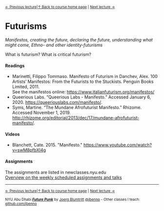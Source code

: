 <sup>[&larr; Previous lecture](/files/03.md)|[&uarr; Back to course home page](/README.md) | [Next lecture &rarr;](/files/05.md)</sup>  

# Futurisms
*Manifestos, creating the future, declaring the future, understanding what might come, Ethno- and other identity-futurisms*

What is futurism? What is critical futurism?

#### Readings
- Marinetti, Filippo Tommaso. Manifesto of Futurism in Danchev, Alex. 100 Artists’ Manifestos: From the Futurists to the Stuckists. Penguin Books Limited, 2011.  
 See the manifestos online: https://www.italianfuturism.org/manifestos/
- Queerious Labs. “Queerious Labs - Manifesto.” Accessed January 6, 2020. https://queeriouslabs.com/manifesto/.
- Syms, Martine. “The Mundane Afrofuturist Manifesto.” Rhizome. Accessed November 1, 2019. http://rhizome.org/editorial/2013/dec/17/mundane-afrofuturist-manifesto/.

#### Videos
- Blanchett, Cate. 2015. "Manifesto." https://www.youtube.com/watch?v=swM8pfbXI4g

#### Assignments
The assignments are listed in newclasses.nyu.edu  
[Overview on the weekly scheduled assignments and talks](https://docs.google.com/spreadsheets/d/1X1GFioqqV0LJTk4EP8K0p6nl-vHBqKvkfuaAfof8oeA/edit?usp=sharing)  


***
<sup>[&larr; Previous lecture](/files/03.md)|[&uarr; Back to course home page](/README.md) | [Next lecture &rarr;](/files/05.md)</sup>  
  
<sup>NYU Abu Dhabi ***[Future Punk](/README.md)*** by [Joerg Blumtritt](https://jbenno.net) [@jbenno](https://twitter.com/jbenno) - Other classes I teach: [github.com/jbenno](https://github.com/jbenno/teaching/blob/master/README.md)</sup>

